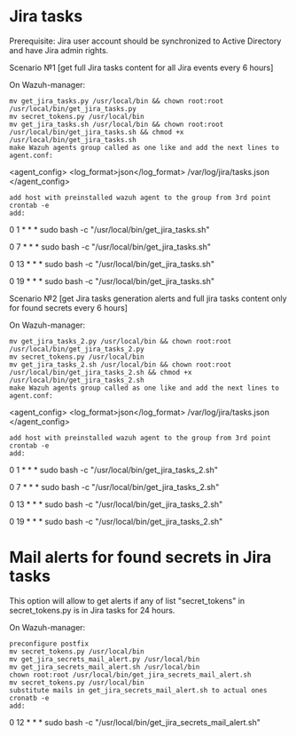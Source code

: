 # Jira tasks

Prerequisite: Jira user account should be synchronized to Active Directory and have Jira admin rights.

Scenario №1 [get full Jira tasks content for all Jira events every 6 hours]

On Wazuh-manager:

    mv get_jira_tasks.py /usr/local/bin && chown root:root /usr/local/bin/get_jira_tasks.py
    mv secret_tokens.py /usr/local/bin
    mv get_jira_tasks.sh /usr/local/bin && chown root:root /usr/local/bin/get_jira_tasks.sh && chmod +x /usr/local/bin/get_jira_tasks.sh
    make Wazuh agents group called as one like and add the next lines to agent.conf:

<agent_config> <log_format>json</log_format> /var/log/jira/tasks.json </agent_config>

    add host with preinstalled wazuh agent to the group from 3rd point
    crontab -e
    add:

0 1 * * * sudo bash -c "/usr/local/bin/get_jira_tasks.sh"

0 7 * * * sudo bash -c "/usr/local/bin/get_jira_tasks.sh"

0 13 * * * sudo bash -c "/usr/local/bin/get_jira_tasks.sh"

0 19 * * * sudo bash -c "/usr/local/bin/get_jira_tasks.sh"

Scenario №2 [get Jira tasks generation alerts and full jira tasks content only for found secrets every 6 hours]

On Wazuh-manager:

    mv get_jira_tasks_2.py /usr/local/bin && chown root:root /usr/local/bin/get_jira_tasks_2.py
    mv secret_tokens.py /usr/local/bin
    mv get_jira_tasks_2.sh /usr/local/bin && chown root:root /usr/local/bin/get_jira_tasks_2.sh && chmod +x /usr/local/bin/get_jira_tasks_2.sh
    make Wazuh agents group called as one like and add the next lines to agent.conf:

<agent_config> <log_format>json</log_format> /var/log/jira/tasks.json </agent_config>

    add host with preinstalled wazuh agent to the group from 3rd point
    crontab -e
    add:

0 1 * * * sudo bash -c "/usr/local/bin/get_jira_tasks_2.sh"

0 7 * * * sudo bash -c "/usr/local/bin/get_jira_tasks_2.sh"

0 13 * * * sudo bash -c "/usr/local/bin/get_jira_tasks_2.sh"

0 19 * * * sudo bash -c "/usr/local/bin/get_jira_tasks_2.sh"

# Mail alerts for found secrets in Jira tasks

This option will allow to get alerts if any of list "secret_tokens" in secret_tokens.py is in Jira tasks for 24 hours.

On Wazuh-manager:

    preconfigure postfix
    mv secret_tokens.py /usr/local/bin
    mv get_jira_secrets_mail_alert.py /usr/local/bin
    mv get_jira_secrets_mail_alert.sh /usr/local/bin
    chown root:root /usr/local/bin/get_jira_secrets_mail_alert.sh
    mv secret_tokens.py /usr/local/bin
    substitute mails in get_jira_secrets_mail_alert.sh to actual ones
    cronatb -e
    add:

0 12 * * * sudo bash -c "/usr/local/bin/get_jira_secrets_mail_alert.sh"
